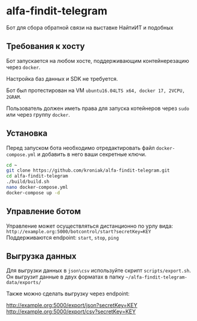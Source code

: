 # alfa-findit-telegram

Бот для сбора обратной связи на выставке НайтиИТ и подобных

## Требования к хосту

Бот запускается на любом хосте, поддерживающим контейнерезацию через `docker`.

Настройка баз данных и SDK не требуется.

Бот был протестирован на VM `ubuntu16.04LTS x64, docker 17, 2VCPU, 2GRAM`.

Пользователь должен иметь права для запуска котейнеров через `sudo` или через группу `docker`.

## Установка

Перед запуском бота необходимо отредактировать файл `docker-compose.yml` и добавить в него ваши секретные ключи.

```bash
cd ~
git clone https://github.com/kroniak/alfa-findit-telegram.git
cd alfa-findit-telegram
./build/build.sh
nano docker-compose.yml
docker-compose up -d
```

## Управление ботом

Управление может осуществляться дистанционно по урлу вида: `http://example.org:5000/botcontrol/start?secretKey=KEY`
Поддерживаются endpoint: `start`, `stop`, `ping`

## Выгрузка данных

Для выгрузки данных в `json\csv` используйте скрипт `scripts/export.sh`. Он выгрузит данные в двух форматах в папку `~/alfa-findit-telegram-data/exports/`

Также можно сделать выгрузку через endpoint:

http://example.org:5000/export/json?secretKey=KEY
http://example.org:5000/export/csv?secretKey=KEY
